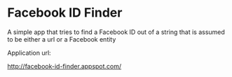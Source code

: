 Facebook ID Finder
=======================

A simple app that tries to find a Facebook ID out of a string that is assumed to be either a url or a Facebook entity



Application url:

http://facebook-id-finder.appspot.com/